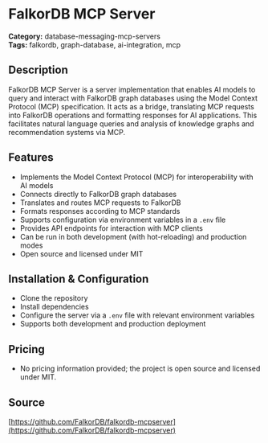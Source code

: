 # FalkorDB MCP Server

**Category:** database-messaging-mcp-servers  
**Tags:** falkordb, graph-database, ai-integration, mcp

## Description
FalkorDB MCP Server is a server implementation that enables AI models to query and interact with FalkorDB graph databases using the Model Context Protocol (MCP) specification. It acts as a bridge, translating MCP requests into FalkorDB operations and formatting responses for AI applications. This facilitates natural language queries and analysis of knowledge graphs and recommendation systems via MCP.

## Features
- Implements the Model Context Protocol (MCP) for interoperability with AI models
- Connects directly to FalkorDB graph databases
- Translates and routes MCP requests to FalkorDB
- Formats responses according to MCP standards
- Supports configuration via environment variables in a `.env` file
- Provides API endpoints for interaction with MCP clients
- Can be run in both development (with hot-reloading) and production modes
- Open source and licensed under MIT

## Installation & Configuration
- Clone the repository
- Install dependencies
- Configure the server via a `.env` file with relevant environment variables
- Supports both development and production deployment

## Pricing
- No pricing information provided; the project is open source and licensed under MIT.

## Source
[https://github.com/FalkorDB/falkordb-mcpserver](https://github.com/FalkorDB/falkordb-mcpserver)
